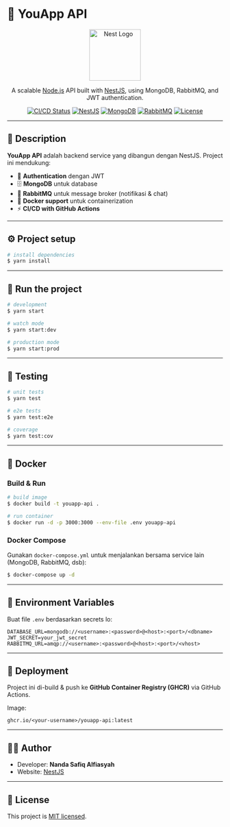 # 🚀 YouApp API

<p align="center">
  <a href="http://nestjs.com/" target="blank"><img src="https://nestjs.com/img/logo-small.svg" width="120" alt="Nest Logo" /></a>
</p>

<p align="center">
  A scalable <a href="http://nodejs.org" target="_blank">Node.js</a> API built with <a href="http://nestjs.com/">NestJS</a>, using MongoDB, RabbitMQ, and JWT authentication.
</p>

<p align="center">
<a href="https://github.com/your-username/youapp-api/actions" target="_blank"><img src="https://img.shields.io/github/actions/workflow/status/your-username/youapp-api/docker-build.yml?branch=master" alt="CI/CD Status" /></a>
<a href="https://www.npmjs.com/" target="_blank"><img src="https://img.shields.io/badge/Powered%20by-NestJS-red" alt="NestJS" /></a>
<a href="https://www.mongodb.com/" target="_blank"><img src="https://img.shields.io/badge/Database-MongoDB-green" alt="MongoDB" /></a>
<a href="https://www.rabbitmq.com/" target="_blank"><img src="https://img.shields.io/badge/Messaging-RabbitMQ-orange" alt="RabbitMQ"/></a>
<a href="https://opensource.org/licenses/MIT" target="_blank"><img src="https://img.shields.io/badge/License-MIT-blue.svg" alt="License"/></a>
</p>

---

## 📖 Description

**YouApp API** adalah backend service yang dibangun dengan NestJS. Project ini mendukung:

* 🔐 **Authentication** dengan JWT
* 🗄 **MongoDB** untuk database
* 📨 **RabbitMQ** untuk message broker (notifikasi & chat)
* 🐳 **Docker support** untuk containerization
* ⚡ **CI/CD with GitHub Actions**

---

## ⚙️ Project setup

```bash
# install dependencies
$ yarn install
```

---

## 🏃 Run the project

```bash
# development
$ yarn start

# watch mode
$ yarn start:dev

# production mode
$ yarn start:prod
```

---

## 🧪 Testing

```bash
# unit tests
$ yarn test

# e2e tests
$ yarn test:e2e

# coverage
$ yarn test:cov
```

---

## 🐳 Docker

### Build & Run

```bash
# build image
$ docker build -t youapp-api .

# run container
$ docker run -d -p 3000:3000 --env-file .env youapp-api
```

### Docker Compose

Gunakan `docker-compose.yml` untuk menjalankan bersama service lain (MongoDB, RabbitMQ, dsb):

```bash
$ docker-compose up -d
```

---

## 🔑 Environment Variables

Buat file `.env` berdasarkan secrets lo:

```env
DATABASE_URL=mongodb://<username>:<password>@<host>:<port>/<dbname>
JWT_SECRET=your_jwt_secret
RABBITMQ_URL=amqp://<username>:<password>@<host>:<port>/<vhost>
```

---

## 🚀 Deployment

Project ini di-build & push ke **GitHub Container Registry (GHCR)** via GitHub Actions.

Image:

```
ghcr.io/<your-username>/youapp-api:latest
```

---

## 👨‍💻 Author

* Developer: **Nanda Safiq Alfiasyah**
* Website: [NestJS](https://nestjs.com)

---

## 📜 License

This project is [MIT licensed](LICENSE).